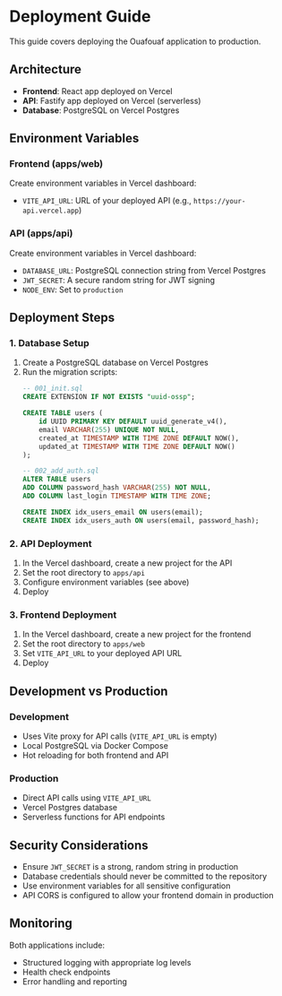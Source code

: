 # Deployment Guide

This guide covers deploying the Ouafouaf application to production.

## Architecture

- **Frontend**: React app deployed on Vercel
- **API**: Fastify app deployed on Vercel (serverless)
- **Database**: PostgreSQL on Vercel Postgres

## Environment Variables

### Frontend (apps/web)

Create environment variables in Vercel dashboard:

- `VITE_API_URL`: URL of your deployed API (e.g., `https://your-api.vercel.app`)

### API (apps/api)

Create environment variables in Vercel dashboard:

- `DATABASE_URL`: PostgreSQL connection string from Vercel Postgres
- `JWT_SECRET`: A secure random string for JWT signing
- `NODE_ENV`: Set to `production`

## Deployment Steps

### 1. Database Setup

1. Create a PostgreSQL database on Vercel Postgres
2. Run the migration scripts:
   ```sql
   -- 001_init.sql
   CREATE EXTENSION IF NOT EXISTS "uuid-ossp";
   
   CREATE TABLE users (
       id UUID PRIMARY KEY DEFAULT uuid_generate_v4(),
       email VARCHAR(255) UNIQUE NOT NULL,
       created_at TIMESTAMP WITH TIME ZONE DEFAULT NOW(),
       updated_at TIMESTAMP WITH TIME ZONE DEFAULT NOW()
   );
   
   -- 002_add_auth.sql
   ALTER TABLE users 
   ADD COLUMN password_hash VARCHAR(255) NOT NULL,
   ADD COLUMN last_login TIMESTAMP WITH TIME ZONE;
   
   CREATE INDEX idx_users_email ON users(email);
   CREATE INDEX idx_users_auth ON users(email, password_hash);
   ```

### 2. API Deployment

1. In the Vercel dashboard, create a new project for the API
2. Set the root directory to `apps/api`
3. Configure environment variables (see above)
4. Deploy

### 3. Frontend Deployment

1. In the Vercel dashboard, create a new project for the frontend
2. Set the root directory to `apps/web`
3. Set `VITE_API_URL` to your deployed API URL
4. Deploy

## Development vs Production

### Development
- Uses Vite proxy for API calls (`VITE_API_URL` is empty)
- Local PostgreSQL via Docker Compose
- Hot reloading for both frontend and API

### Production
- Direct API calls using `VITE_API_URL`
- Vercel Postgres database
- Serverless functions for API endpoints

## Security Considerations

- Ensure `JWT_SECRET` is a strong, random string in production
- Database credentials should never be committed to the repository
- Use environment variables for all sensitive configuration
- API CORS is configured to allow your frontend domain in production

## Monitoring

Both applications include:
- Structured logging with appropriate log levels
- Health check endpoints
- Error handling and reporting